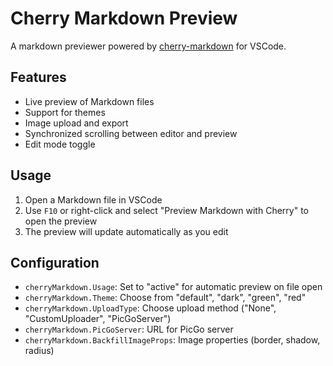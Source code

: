# Cherry Markdown Preview

A markdown previewer powered by [cherry-markdown](https://github.com/Tencent/cherry-markdown) for VSCode.

## Features

- Live preview of Markdown files
- Support for themes
- Image upload and export
- Synchronized scrolling between editor and preview
- Edit mode toggle

## Usage

1. Open a Markdown file in VSCode
2. Use `F10` or right-click and select "Preview Markdown with Cherry" to open the preview
3. The preview will update automatically as you edit

## Configuration

- `cherryMarkdown.Usage`: Set to "active" for automatic preview on file open
- `cherryMarkdown.Theme`: Choose from "default", "dark", "green", "red"
- `cherryMarkdown.UploadType`: Choose upload method ("None", "CustomUploader", "PicGoServer")
- `cherryMarkdown.PicGoServer`: URL for PicGo server
- `cherryMarkdown.BackfillImageProps`: Image properties (border, shadow, radius)
